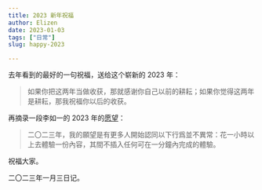 ```yaml
---
title: 2023 新年祝福
author: Elizen
date: 2023-01-03
tags: ["日常"]
slug: happy-2023

---
```


去年看到的最好的一句祝福，送给这个崭新的 2023 年：

> 如果你把这两年当做收获，那就感谢你自己以前的耕耘；如果你觉得这两年是耕耘，那我祝福你以后的收获。

再摘录一段李如一的 2023 年的[愿望](https://blog.yitianshijie.net/2023/01/01/my-2023-wish/)：

> 二〇二三年，我的願望是有更多人開始認同以下行爲並不異常：花一小時以上去體驗一份內容，其間不插入任何可在一分鐘內完成的體驗。

祝福大家。

二〇二三年一月三日记。